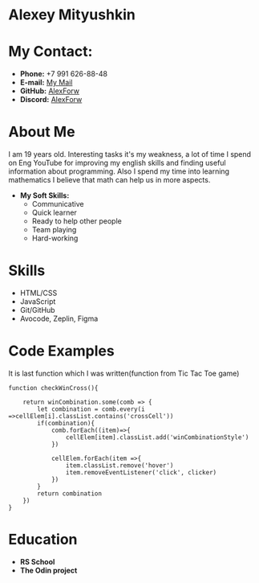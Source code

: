 # Alexey Mityushkin
# My Contact:

* **Phone:** +7 991 626-88-48
* **E-mail:** [My Mail](lmityushkin@mail.ru)
* **GitHub:** [AlexForw](https://github.com/AlexForw)
* **Discord:** [AlexForw](https://t.me/sasukevernisvderevny)

# About Me
I am 19 years old. Interesting tasks it's my weakness, a lot of time I spend on Eng YouTube for improving my english skills and finding useful information about programming. Also I spend my time into learning mathematics I believe that math can help us in more aspects. 

* **My Soft Skills:**
    * Communicative
    * Quick learner
    * Ready to help other people
    * Team playing
    * Hard-working

# Skills
* HTML/CSS
* JavaScript 
* Git/GitHub
* Avocode, Zeplin, Figma

# Code Examples
It is last function which I was written(function from Tic Tac Toe game)
```
function checkWinCross(){

    return winCombination.some(comb => {
        let combination = comb.every(i =>cellElem[i].classList.contains('crossCell'))
        if(combination){
            comb.forEach((item)=>{
                cellElem[item].classList.add('winCombinationStyle')
            })
            
            cellElem.forEach(item =>{
                item.classList.remove('hover')
                item.removeEventListener('click', clicker)
            })
        }
        return combination
    })
}
```
# Education
* **RS School**
* **The Odin project**

